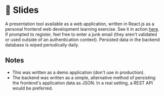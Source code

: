 # 🛝 Slides

A presentation tool available as a web application, written in React.js as a personal frontend web development learning exercise. See it in action [here](https://slides.ianyeoh.com). 
If prompted to register, feel free to enter a junk email (they aren't validated or used outside of an authentication context). Persisted data in the backend database is wiped periodically daily.

## Notes

- This was written as a demo application (don't use in production).
- The backend was written as a simple, alternative method of persisting the frontend's application data as JSON. In a real setting, a REST API would be preferred.
